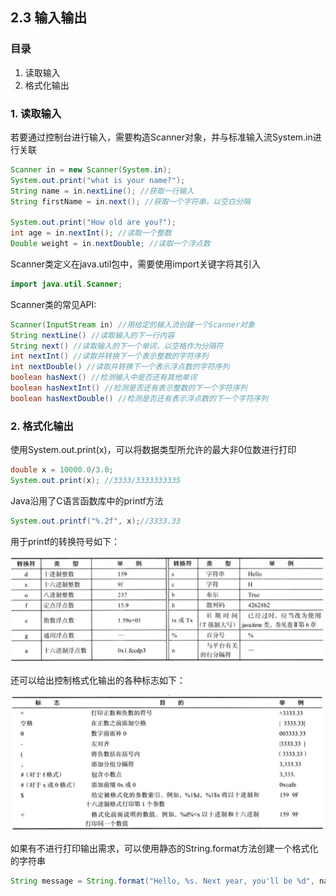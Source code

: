 ## 2.3 输入输出

### 目录

1. 读取输入
2. 格式化输出



### 1. 读取输入

若要通过控制台进行输入，需要构造Scanner对象，并与标准输入流System.in进行关联

```java
Scanner in = new Scanner(System.in);
System.out.print("what is your name?");
String name = in.nextLine(); //获取一行输入
String firstName = in.next(); //获取一个字符串，以空白分隔

System.out.print("How old are you?");
int age = in.nextInt(); //读取一个整数
Double weight = in.nextDouble; //读取一个浮点数
```

Scanner类定义在java.util包中，需要使用import关键字将其引入

```java
import java.util.Scanner;
```

Scanner类的常见API:

```java
Scanner(InputStream in) //用给定的输入流创建一个Scanner对象
String nextLine() //读取输入的下一行内容
String next() //读取输入的下一个单词，以空格作为分隔符
int nextInt() //读取并转换下一个表示整数的字符序列
int nextDouble() //读取并转换下一个表示浮点数的字符序列
boolean hasNext() //检测输入中是否还有其他单词
boolean hasNextInt() //检测是否还有表示整数的下一个字符序列
boolean hasNextDouble() //检测是否还有表示浮点数的下一个字符序列
```



### 2. 格式化输出

使用System.out.print(x)，可以将数据类型所允许的最大非0位数进行打印

```java
double x = 10000.0/3.0;
System.out.print(x); //3333/3333333335
```

Java沿用了C语言函数库中的printf方法

```java
System.out.printf("%.2f", x);//3333.33
```

用于printf的转换符号如下：

![image-20210711153100993](image-20210711153100993.png)

还可以给出控制格式化输出的各种标志如下：

![image-20210711153324213](image-20210711153324213.png)

如果有不进行打印输出需求，可以使用静态的String.format方法创建一个格式化的字符串

```java
String message = String.format("Hello, %s. Next year, you'll be %d", name, age);
```

